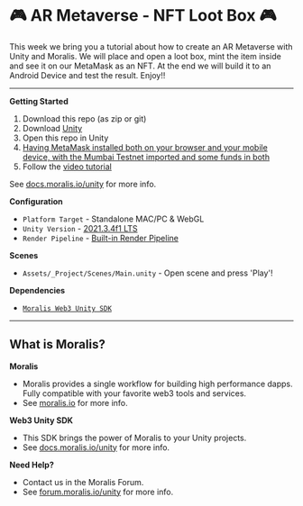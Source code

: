 # 🎮 AR Metaverse - NFT Loot Box 🎮

This week we bring you a tutorial about how to create an AR Metaverse with Unity and Moralis. We will place and open a loot box, mint the item inside and see it on our MetaMask as an NFT. At the end we will build it to an Android Device and test the result. Enjoy!!

---  

**Getting Started**
1. Download this repo (as zip or git)
2. Download [Unity](https://unity3d.com/unity/qa/lts-releases?version=2021.3)
3. Open this repo in Unity
4. [Having MetaMask installed both on your browser and your mobile device, with the Mumbai Testnet imported and some funds in both](https://moralis.io/mumbai-testnet-faucet-how-to-get-free-testnet-matic-tokens/)
5. Follow the [video tutorial](https://youtu.be/Ne33FSVnMzw)

See [docs.moralis.io/unity](https://docs.moralis.io/unity) for more info.

**Configuration**
* `Platform Target` - Standalone MAC/PC & WebGL
* `Unity Version` - [2021.3.4f1 LTS](https://unity3d.com/unity/qa/lts-releases?version=2021.3)
* `Render Pipeline` - [Built-in Render Pipeline](https://docs.unity3d.com/Manual/built-in-render-pipeline.html)

**Scenes**
* `Assets/_Project/Scenes/Main.unity` - Open scene and press 'Play'!

**Dependencies**
* [`Moralis Web3 Unity SDK`](https://github.com/MoralisWeb3/web3-unity-sdk)

----

## What is Moralis?

**Moralis**

* Moralis provides a single workflow for building high performance dapps. Fully compatible with your favorite web3 tools and services. 
* See [moralis.io](https://moralis.io) for more info.

**Web3 Unity SDK**

* This SDK brings the power of Moralis to your Unity projects. 
* See [docs.moralis.io/unity](https://docs.moralis.io/unity) for more info.

**Need Help?**

* Contact us in the Moralis Forum. 
* See [forum.moralis.io/unity](https://forum.moralis.io/unity) for more info.
